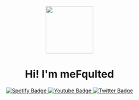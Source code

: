 <div id="header" align="center">
  <img src="https://fsn.xcdn.host/avataaars%20(4).png" width="128"/>
  <h1>Hi! I'm <strong>meFqulted</strong></h1>

  <div id="badges">
  <a href="https://open.spotify.com/user/31zac733ctrjs4mxj7scgonicfgq">
    <img src="https://img.shields.io/badge/Spotify-green?style=for-the-badge&logo=spotify&logoColor=white" alt="Spotify Badge"/>
  </a>
  <a href="https://youtube.com/Fqulted">
    <img src="https://img.shields.io/badge/YouTube-red?style=for-the-badge&logo=youtube&logoColor=white" alt="Youtube Badge"/>
  </a>
  <a href="https://twitter.com/Fqulted">
    <img src="https://img.shields.io/badge/Twitter-blue?style=for-the-badge&logo=twitter&logoColor=white" alt="Twitter Badge"/>
  </a>
</div>

<img src="https://komarev.com/ghpvc/?username=meFqulted&style=flat-square&color=blue" alt=""/>
</div>
